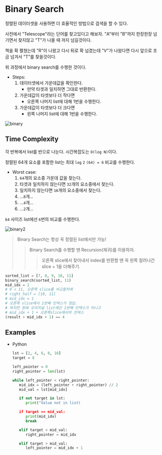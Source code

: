 # Binary Search

정렬된 데이터셋을 사용하면 더 효율적인 방법으로 검색을 할 수 있다.

사전에서 "Telescope"라는 단어를 찾고있다고 해보자. "A"부터 "B"까지 한장한장 넘기면서 찾지않고 "T"가 나올 때 까지 넘길것이다.

책을 확 펼쳤는데 "R"이 나왔고 다시 뒤로 확 넘겼는데 "V"가 나왔다면 다시 앞으로 조금 넘겨서 "T"를 찾을것이다.

위 과정에서 binary search를 수행한 것이다.

- Steps:
    1. 데이터셋에서 가운데값을 확인한다.
       - 만약 타겟과 일치하면 그대로 반환한다.
    2. 가운데값이 타겟보다 더 작다면
       - 오른쪽 나머지 list에 대해 1번을 수행한다.
    3. 가운데값이 타겟보다 더 크다면
       - 왼쪽 나머지 list에 대해 1번을 수행한다.

![binary](https://s3.amazonaws.com/codecademy-content/courses/search-course/visualizations/binarySearch.gif)

## Time Complexity

각 반복에서 list를 반으로 나눈다. 시간복잡도는 `O(log N)`이다.

정렬된 64개 요소를 포함한 list는 최대 `log` `2` `(64) = 6` 비교를 수행한다.

- Worst case:
    1. `64`개의 요소중 가운데 값을 찾는다.
    2. 타겟과 일치하지 않는다면 `32`개의 요소중에서 찾는다.
    3. 일치하지 않는다면 `16`개의 요소중에서 찾는다.
    4. ...`8`개...
    5. ...`4`개...
    6. ...`2`개...

`64` 사이즈 list에선 `6`번의 비교를 수행한다.

![binary2](https://s3.amazonaws.com/codecademy-content/courses/search-course/visualizations/binaryComplexity.png)

> Binary Search는 항상 꼭 정렬된 list에서만 가능!
> > Binary Search를 수행할 땐 Recursion(재귀)를 이용하자.
> > > 오른쪽 slice에서 찾아내서 index를 반환할 땐 꼭 왼쪽 잘려나간 slice + 1을 더해주기.

```py
sorted_list = [7, 8, 9, 10, 11]
binary_search(sorted_list, 11)
mid_idx = 2
# 9 < 11, 오른쪽 slice를 비교할차례
# right_half = [10, 11]
# mid_idx = 1
# 오른쪽 slice에서 1번째 인덱스가 정답.
# 하지만 원래 오리지널 list에선 1번째 인덱스가 아니고
# mid_idx + 1 + 오른쪽slice에서의 인덱스
(result + mid_idx + 1) == 4
```

## Examples

- Python

   ```py
   lst = [2, 4, 6, 8, 10]
   target = 8

   left_pointer = 0
   right_pointer = len(lst)

   while left_pointer < right_pointer:
      mid_idx = (left_pointer + right_pointer) // 2
      mid_val = lst[mid_idx]

      if not target in lst:
         print("Value not in list)

      if target == mid_val:
         print(mid_idx)
         break

      elif target < mid_val:
         right_pointer = mid_idx

      elif target > mid_val:
         left_pointer = mid_idx + 1
   ```
